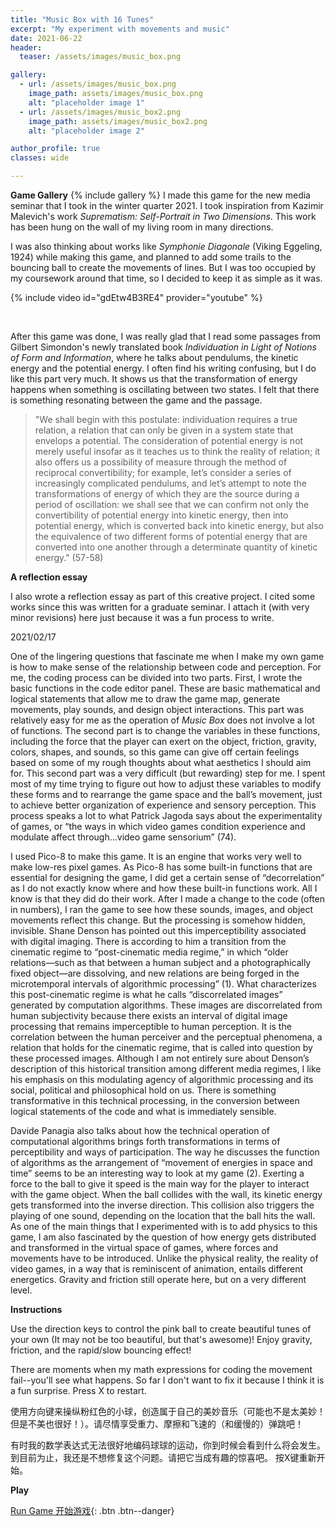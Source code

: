 ```yaml
---
title: "Music Box with 16 Tunes"
excerpt: "My experiment with movements and music"
date: 2021-06-22
header:
  teaser: /assets/images/music_box.png

gallery:
  - url: /assets/images/music_box.png
    image_path: assets/images/music_box.png
    alt: "placeholder image 1"
  - url: /assets/images/music_box2.png
    image_path: assets/images/music_box2.png
    alt: "placeholder image 2"

author_profile: true
classes: wide

---
```

<b>Game Gallery</b>
{% include gallery %}
I made this game for the new media seminar that I took in the winter quarter 2021. I took inspiration from Kazimir Malevich's work <i>Suprematism: Self-Portrait in Two Dimensions</i>. This work has been hung on the wall of my living room in many directions. 

I was also thinking about works like <i>Symphonie Diagonale</i> (Viking Eggeling, 1924) while making this game, and planned to add some trails to the bouncing ball to create the movements of lines. But I was too occupied by my coursework around that time, so I decided to keep it as simple as it was. 

{% include video id="gdEtw4B3RE4" provider="youtube" %}

<br>

After this game was done, I was really glad that I read some passages from Gilbert Simondon's newly translated book <i>Individuation in Light of Notions of Form and Information</i>, where he talks about pendulums, the kinetic energy and the potential energy. I often find his writing confusing, but I do like this part very much. It shows us that the transformation of energy happens when something is oscillating between two states. I felt that there is something resonating between the game and the passage.  

>"We shall begin with this postulate: individuation requires a true relation, a relation that can only be given in a system state that envelops a potential. The consideration of potential energy is not merely useful insofar as it teaches us to think the reality of relation; it also offers us a possibility of measure through the method of reciprocal convertibility; for example, let’s consider a series of increasingly complicated pendulums, and let’s attempt to note the transformations of energy of which they are the source during a period
of oscillation: we shall see that we can confirm not only the convertibility of potential energy into kinetic energy, then into potential energy, which is converted back into kinetic energy, but also the equivalence of two different forms of potential energy that are converted into one another through a determinate quantity of kinetic energy." (57-58)

<b>A reflection essay</b>

I also wrote a reflection essay as part of this creative project. I cited some works since this was written for a graduate seminar. I attach it (with very minor revisions) here just because it was a fun process to write.  

2021/02/17

One of the lingering questions that fascinate me when I make my own game is how to make sense of the relationship between code and perception. For me, the coding process can be divided into two parts. First, I wrote the basic functions in the code editor panel. These are basic mathematical and logical statements that allow me to draw the game map, generate movements, play sounds, and design object interactions. This part was relatively easy for me as the operation of <i>Music Box</i> does not involve a lot of functions. The second part is to change the variables in these functions, including the force that the player can exert on the object, friction, gravity, colors, shapes, and sounds, so this game can give off certain feelings based on some of my rough thoughts about what aesthetics I should aim for. This second part was a very difficult (but rewarding) step for me. I spent most of my time trying to figure out how to adjust these variables to modify these forms and to rearrange the game space and the ball’s movement, just to achieve better organization of experience and sensory perception. This process speaks a lot to what Patrick Jagoda says about the experimentality of games, or “the ways in which video games condition experience and modulate affect through…video game sensorium” (74). 

I used Pico-8 to make this game. It is an engine that works very well to make low-res pixel games. As Pico-8 has some built-in functions that are essential for designing the game, I did get a certain sense of “decorrelation” as I do not exactly know where and how these built-in functions work. All I know is that they did do their work. After I made a change to the code (often in numbers), I ran the game to see how these sounds, images, and object movements reflect this change. But the processing is somehow hidden, invisible. Shane Denson has pointed out this imperceptibility associated with digital imaging. There is according to him a transition from the cinematic regime to “post-cinematic media regime,” in which “older relations—such as that between a human subject and a photographically fixed object—are dissolving, and new relations are being forged in the microtemporal intervals of algorithmic processing” (1). What characterizes this post-cinematic regime is what he calls “discorrelated images” generated by computation algorithms. These images are discorrelated from human subjectivity because there exists an interval of digital image processing that remains imperceptible to human perception. It is the correlation between the human perceiver and the perceptual phenomena, a relation that holds for the cinematic regime, that is called into question by these processed images. Although I am not entirely sure about Denson’s description of this historical transition among different media regimes, I like his emphasis on this modulating agency of algorithmic processing and its social, political and philosophical hold on us. There is something transformative in this technical processing, in the conversion between logical statements of the code and what is immediately sensible. 

Davide Panagia also talks about how the technical operation of computational algorithms brings forth transformations in terms of perceptibility and ways of participation. The way he discusses the function of algorithms as the arrangement of “movement of energies in space and time” seems to be an interesting way to look at my game (2). Exerting a force to the ball to give it speed is the main way for the player to interact with the game object. When the ball collides with the wall, its kinetic energy gets transformed into the inverse direction. This collision also triggers the playing of one sound, depending on the location that the ball hits the wall. As one of the main things that I experimented with is to add physics to this game, I am also fascinated by the question of how energy gets distributed and transformed in the virtual space of games, where forces and movements have to be introduced. Unlike the physical reality, the reality of video games, in a way that is reminiscent of animation, entails different energetics. Gravity and friction still operate here, but on a very different level. 

<b>Instructions</b>

Use the direction keys to control the pink ball to create beautiful tunes of your own (It may not be too beautiful, but that's awesome)! Enjoy gravity, friction, and the rapid/slow bouncing effect!

There are moments when my math expressions for coding the movement fail--you'll see what happens. So far I don't want to fix it because I think it is a fun surprise. Press X to restart. 

使用方向键来操纵粉红色的小球，创造属于自己的美妙音乐（可能也不是太美妙！但是不美也很好！）。请尽情享受重力、摩擦和飞速的（和缓慢的）弹跳吧！

有时我的数学表达式无法很好地编码球球的运动，你到时候会看到什么将会发生。 到目前为止，我还是不想修复这个问题。请把它当成有趣的惊喜吧。 按X键重新开始。


<b> Play </b>

[Run Game 开始游戏](https://kochan12.itch.io/music-box){: .btn .btn--danger}